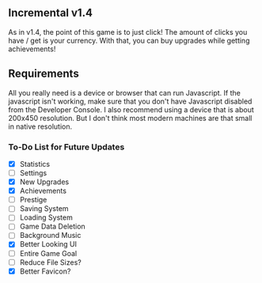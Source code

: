 ## Incremental v1.4
As in v1.4, the point of this game is to just click! The amount of clicks you have / get is your currency.
With that, you can buy upgrades while getting achievements!

## Requirements
All you really need is a device or browser that can run Javascript. If the javascript isn't working, make sure that you don't have Javascript disabled from the Developer Console.
I also recommend using a device that is about 200x450 resolution. But I don't think most modern machines are that small in native resolution.

### To-Do List for Future Updates
- [x] Statistics
- [ ] Settings
- [x] New Upgrades
- [x] Achievements
- [ ] Prestige
- [ ] Saving System
- [ ] Loading System
- [ ] Game Data Deletion
- [ ] Background Music
- [x] Better Looking UI
- [ ] Entire Game Goal
- [ ] Reduce File Sizes?
- [x] Better Favicon?

